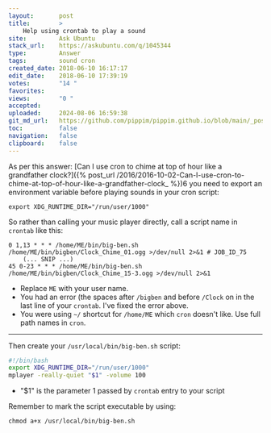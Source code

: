 ```yaml
---
layout:       post
title:        >
    Help using crontab to play a sound
site:         Ask Ubuntu
stack_url:    https://askubuntu.com/q/1045344
type:         Answer
tags:         sound cron
created_date: 2018-06-10 16:17:17
edit_date:    2018-06-10 17:39:19
votes:        "14 "
favorites:    
views:        "0 "
accepted:     
uploaded:     2024-08-06 16:59:38
git_md_url:   https://github.com/pippim/pippim.github.io/blob/main/_posts/2018/2018-06-10-Help-using-crontab-to-play-a-sound.md
toc:          false
navigation:   false
clipboard:    false
---
```


As per this answer: [Can I use cron to chime at top of hour like a grandfather clock?]({% post_url /2016/2016-10-02-Can-I-use-cron-to-chime-at-top-of-hour-like-a-grandfather-clock_ %})6 you need to export an environment variable before playing sounds in your cron script:

``` 
export XDG_RUNTIME_DIR="/run/user/1000"
```

So rather than calling your music player directly, call a script name in `crontab` like this:

``` 
0 1,13 * * * /home/ME/bin/big-ben.sh /home/ME/bin/bigben/Clock_Chime_01.ogg >/dev/null 2>&1 # JOB_ID_75
    (... SNIP ...)
45 0-23 * * * /home/ME/bin/big-ben.sh /home/ME/bin/bigben/Clock_Chime_15-3.ogg >/dev/null 2>&1
```

- Replace `ME` with your user name.
- You had an error (the spaces after `/bigben` and before `/Clock` on in the last line of your `crontab`. I've fixed the error above.
- You were using `~/` shortcut for `/home/ME` which `cron` doesn't like. Use full path names in `cron`.

----------

Then create your `/usr/local/bin/big-ben.sh` script:

``` bash
#!/bin/bash
export XDG_RUNTIME_DIR="/run/user/1000"
mplayer -really-quiet "$1" -volume 100
```

- "$1" is the parameter 1 passed by `crontab` entry to your script

Remember to mark the script executable by using:

``` 
chmod a+x /usr/local/bin/big-ben.sh
```
